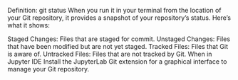 Definition: git status
When you run it in your terminal from the location of your Git repository, it provides a snapshot of your repository’s status. Here’s what it shows:

Staged Changes: Files that are staged for commit.
Unstaged Changes: Files that have been modified but are not yet staged.
Tracked Files: Files that Git is aware of.
Untracked Files: Files that are not tracked by Git.
When in Jupyter IDE  Install the JupyterLab Git extension for a graphical interface to manage your Git repository.
